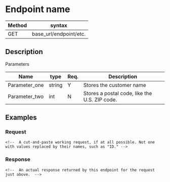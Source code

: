 # Endpoint name

Method | syntax
----- | ----------
GET | base_url/endpoint/etc.

<!-- Delete this comment after the method and syntax above have been replaced with yours. -->

## Description

<!-- Enter a few sentences of description. (What is it for, and what can it do?) -->

Parameters

Name | type | Req. | Description
---- | ----- | ----- | --------------------
Parameter_one | string | Y |  Stores the customer name
Parameter_two | int  | N | Stores a postal code, like the U.S. ZIP code.

<!-- Delete this comment after deleting the two example rows above and including rows for all your parameters. -->
<!-- If one of the parameters has a set of sub-parameters you can create a table or bulleted list for that, but proceed with caution. If the API is extremely complex, there might be an easier way to do your reference section than writing markup by hand. -->

## Examples

### Request

```HTTP
<!--  A cut-and-paste working request, if at all possible. Not one with values replaced by their names, such as "ID." -->

```

<!-- Follow with comments to explain what each part of the request is doing -->

### Response

```HTTP
<!--  An actual response returned by this endpoint for the request just above.  -->

```

<!-- Write a comment explainig the response, if it would be helpful. For a response with a complicated schema, create a table like the one used above for the request.  -->